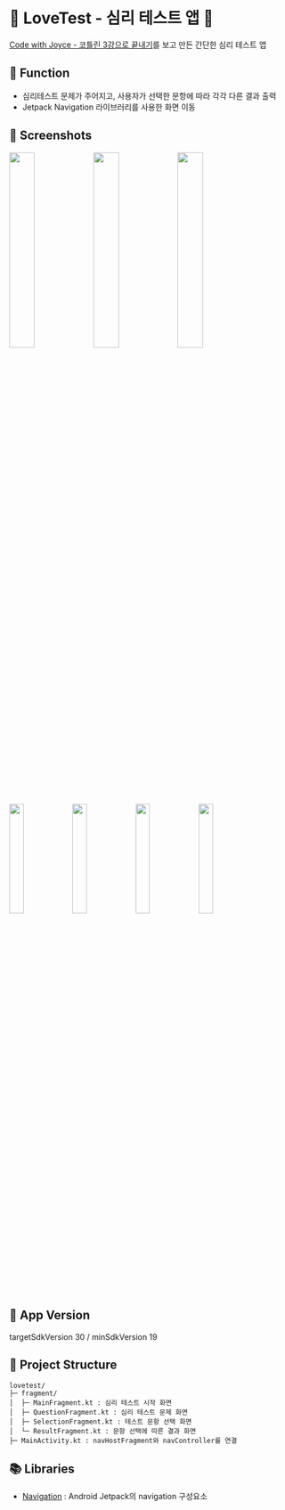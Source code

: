 # 🔮 LoveTest - 심리 테스트 앱 🔮
[Code with Joyce - 코틀린 3강으로 끝내기](https://youtu.be/M1e2tLnzVPo)를 보고 만든 간단한 심리 테스트 앱

## 🔎 Function
- 심리테스트 문제가 주어지고, 사용자가 선택한 문항에 따라 각각 다른 결과 출력
- Jetpack Navigation 라이브러리를 사용한 화면 이동

## 📸 Screenshots
<img src="https://user-images.githubusercontent.com/57751515/124102380-48236f80-da9b-11eb-9bf7-df533722f119.png" width="30%"><img src="https://user-images.githubusercontent.com/57751515/124103051-df88c280-da9b-11eb-8ceb-488f395147d7.png" width="30%"><img src="https://user-images.githubusercontent.com/57751515/124103113-eca5b180-da9b-11eb-9cb5-b5efc463326f.png" width="30%">
<img src="https://user-images.githubusercontent.com/57751515/124103230-0810bc80-da9c-11eb-83ed-aa693477ccd7.png" width="22.5%"><img src="https://user-images.githubusercontent.com/57751515/124103238-09da8000-da9c-11eb-9023-dfcd60e9f016.png" width="22.5%"><img src="https://user-images.githubusercontent.com/57751515/124103243-0b0bad00-da9c-11eb-987c-e3a7723fc85b.png" width="22.5%"><img src="https://user-images.githubusercontent.com/57751515/124103248-0c3cda00-da9c-11eb-8f8e-4736cc287465.png" width="22.5%">

## 🔧 App Version

targetSdkVersion 30 / minSdkVersion 19

## 📁 Project Structure
```
lovetest/
├─ fragment/
│  ├─ MainFragment.kt : 심리 테스트 시작 화면
│  ├─ QuestionFragment.kt : 심리 테스트 문제 화면
│  ├─ SelectionFragment.kt : 테스트 문항 선택 화면
│  └─ ResultFragment.kt : 문항 선택에 따른 결과 화면
├─ MainActivity.kt : navHostFragment와 navController를 연결
```

## 📚 Libraries

   - [Navigation](https://developer.android.com/guide/navigation) : Android Jetpack의 navigation 구성요소
